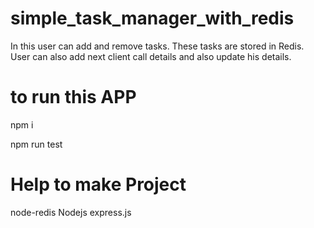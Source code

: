 # simple_task_manager_with_redis
In this user can add and remove tasks. These tasks are stored in Redis. User can also add next client call details and also update his details.

# to run this APP
npm i

npm run test

# Help to make Project
node-redis
Nodejs
express.js

